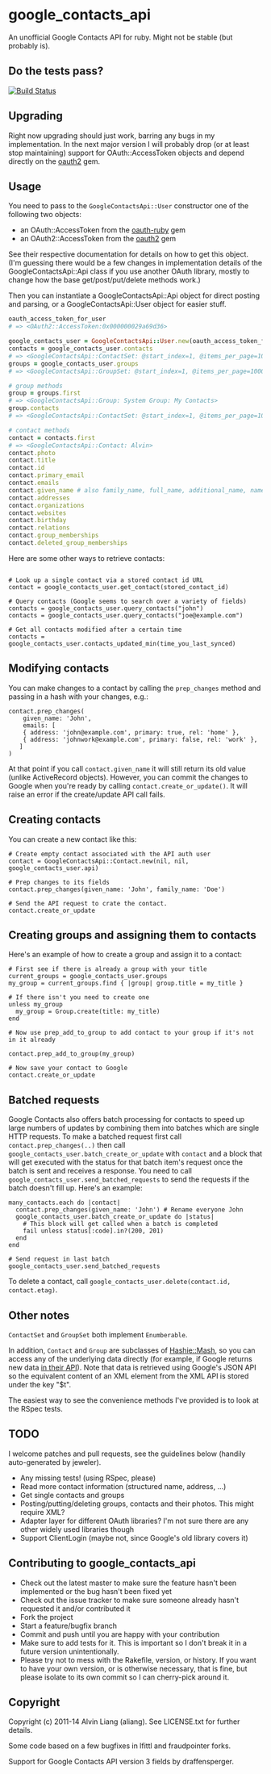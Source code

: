 # google_contacts_api

An unofficial Google Contacts API for ruby. Might not be stable (but probably is).

## Do the tests pass?

[![Build Status](https://travis-ci.org/aliang/google_contacts_api.png)](https://travis-ci.org/aliang/google_contacts_api)

## Upgrading

Right now upgrading should just work, barring any bugs in my implementation. In the next major version I will probably drop (or at least stop maintaining) support for OAuth::AccessToken objects and depend directly on the [oauth2](https://github.com/intridea/oauth2) gem.

## Usage

You need to pass to the `GoogleContactsApi::User` constructor one of the following two objects:

* an OAuth::AccessToken from the [oauth-ruby](https://github.com/oauth/oauth-ruby) gem
* an OAuth2::AccessToken from the [oauth2](https://github.com/intridea/oauth2) gem

See their respective documentation for details on how to get this object. (I'm guessing there would be a few changes in implementation details of the GoogleContactsApi::Api class if you use another OAuth library, mostly to change how the base get/post/put/delete methods work.)

Then you can instantiate a GoogleContactsApi::Api object for direct posting and parsing, or a
GoogleContactsApi::User object for easier stuff.

```ruby
oauth_access_token_for_user
# => <OAuth2::AccessToken:0x000000029a69d36>

google_contacts_user = GoogleContactsApi::User.new(oauth_access_token_for_user)
contacts = google_contacts_user.contacts
# => <GoogleContactsApi::ContactSet: @start_index=1, @items_per_page=100000, @total_results=638>
groups = google_contacts_user.groups
# => <GoogleContactsApi::GroupSet: @start_index=1, @items_per_page=100000, @total_results=8>

# group methods
group = groups.first
# => <GoogleContactsApi::Group: System Group: My Contacts>
group.contacts
# => <GoogleContactsApi::ContactSet: @start_index=1, @items_per_page=100000, @total_results=20>

# contact methods
contact = contacts.first
# => <GoogleContactsApi::Contact: Alvin>
contact.photo
contact.title
contact.id
contact.primary_email
contact.emails
contact.given_name # also family_name, full_name, additional_name, name_prefix, name_suffix
contact.addresses
contact.organizations
contact.websites
contact.birthday
contact.relations
contact.group_memberships
contact.deleted_group_memberships
```

Here are some other ways to retrieve contacts:
```

# Look up a single contact via a stored contact id URL
contact = google_contacts_user.get_contact(stored_contact_id)

# Query contacts (Google seems to search over a variety of fields)
contacts = google_contacts_user.query_contacts("john")
contacts = google_contacts_user.query_contacts("joe@example.com")

# Get all contacts modified after a certain time
contacts = google_contacts_user.contacts_updated_min(time_you_last_synced)

```

## Modifying contacts

You can make changes to a contact by calling the `prep_changes` method and passing in a hash with your changes, e.g.:

```
contact.prep_changes(
	given_name: 'John',
	emails: [
  	{ address: 'john@example.com', primary: true, rel: 'home' },
    { address: 'johnwork@example.com', primary: false, rel: 'work' },
   ]
)
```

At that point if you call `contact.given_name` it will still return its old value (unlike ActiveRecord objects). However, you can commit the changes to Google when you're ready by calling `contact.create_or_update()`. It will raise an error if the create/update API call fails.

## Creating contacts

You can create a new contact like this:

```
# Create empty contact associated with the API auth user
contact = GoogleContactsApi::Contact.new(nil, nil, google_contacts_user.api)

# Prep changes to its fields
contact.prep_changes(given_name: 'John', family_name: 'Doe')

# Send the API request to crate the contact.
contact.create_or_update
```

## Creating groups and assigning them to contacts

Here's an example of how to create a group and assign it to a contact:

```
# First see if there is already a group with your title
current_groups = google_contacts_user.groups
my_group = current_groups.find { |group| group.title = my_title }

# If there isn't you need to create one
unless my_group
  my_group = Group.create(title: my_title)
end

# Now use prep_add_to_group to add contact to your group if it's not in it already

contact.prep_add_to_group(my_group)

# Now save your contact to Google
contact.create_or_update
```

## Batched requests

Google Contacts also offers batch processing for contacts to speed up large numbers of updates by combining them into batches which are single HTTP requests. To make a batched request first call `contact.prep_changes(..)` then call `google_contacts_user.batch_create_or_update` with `contact` and a block that will get executed with the status for that batch item's request once the batch is sent and receives a response. You need to call `google_contacts_user.send_batched_requests` to send the requests if the batch doesn't fill up. Here's an example:

```
many_contacts.each do |contact|
  contact.prep_changes(given_name: 'John') # Rename everyone John
  google_contacts_user.batch_create_or_update do |status|
    # This block will get called when a batch is completed
    fail unless status[:code].in?(200, 201)
  end
end

# Send request in last batch
google_contacts_user.send_batched_requests
```

To delete a contact, call `google_contacts_user.delete(contact.id, contact.etag)`.


## Other notes

`ContactSet` and `GroupSet` both implement `Enumberable`.

In addition, `Contact` and `Group` are subclasses of [Hashie::Mash](https://github.com/intridea/hashie), so you can access any of the underlying data directly (for example, if Google returns new data [in their API](https://developers.google.com/google-apps/contacts/v3/)). Note that data is retrieved using Google's JSON API so the equivalent content of an XML element from the XML API is stored under the key "$t".

The easiest way to see the convenience methods I've provided is to look at the RSpec tests.

## TODO

I welcome patches and pull requests, see the guidelines below (handily auto-generated
by jeweler).

* Any missing tests! (using RSpec, please)
* Read more contact information (structured name, address, ...)
* Get single contacts and groups
* Posting/putting/deleting groups, contacts and their photos. This might require XML?
* Adapter layer for different OAuth libraries? I'm not sure there are any other widely used libraries though
* Support ClientLogin (maybe not, since Google's old library covers it)

## Contributing to google_contacts_api
 
* Check out the latest master to make sure the feature hasn't been implemented or the bug hasn't been fixed yet
* Check out the issue tracker to make sure someone already hasn't requested it and/or contributed it
* Fork the project
* Start a feature/bugfix branch
* Commit and push until you are happy with your contribution
* Make sure to add tests for it. This is important so I don't break it in a future version unintentionally.
* Please try not to mess with the Rakefile, version, or history. If you want to have your own version, or is otherwise necessary, that is fine, but please isolate to its own commit so I can cherry-pick around it.

## Copyright

Copyright (c) 2011-14 Alvin Liang (aliang). See LICENSE.txt for further details.

Some code based on a few bugfixes in lfittl and fraudpointer forks.

Support for Google Contacts API version 3 fields by draffensperger.
